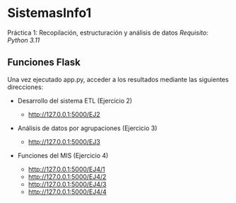 # SistemasInfo1
Práctica 1: Recopilación, estructuración y análisis de datos
*Requisito: Python 3.11*

## Funciones Flask
Una vez ejecutado app.py, acceder a los resultados mediante las siguientes direcciones:

- Desarrollo del sistema ETL (Ejercicio 2)
  - http://127.0.0.1:5000/EJ2

- Análisis de datos por agrupaciones (Ejercicio 3)
  - http://127.0.0.1:5000/EJ3

- Funciones del MIS (Ejercicio 4)
  - http://127.0.0.1:5000/EJ4/1
  - http://127.0.0.1:5000/EJ4/2
  - http://127.0.0.1:5000/EJ4/3
  - http://127.0.0.1:5000/EJ4/4
